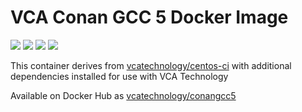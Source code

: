 # VCA Conan GCC 5 Docker Image

[![](https://images.microbadger.com/badges/image/vcatechnology/conangcc5.svg)](http://microbadger.com/images/vcatechnology/conangcc5 "Image Layers") [![](https://images.microbadger.com/badges/version/vcatechnology/conangcc5.svg)](http://microbadger.com/images/vcatechnology/conangcc5 "Image Version") [![](https://images.microbadger.com/badges/license/vcatechnology/conangcc5.svg)](https://microbadger.com/images/vcatechnology/conangcc5 "Image License")  [![](https://images.microbadger.com/badges/commit/vcatechnology/conangcc5.svg)](https://github.com/vcatechnology/docker-conangcc5 "Image Commit")

This container derives from
[vcatechnology/centos-ci](https://hub.docker.com/r/lacoste/conangcc5) with additional dependencies installed
for use with VCA Technology

Available on Docker Hub as [vcatechnology/conangcc5](https://hub.docker.com/r/vcatechnology/conangcc5/)
